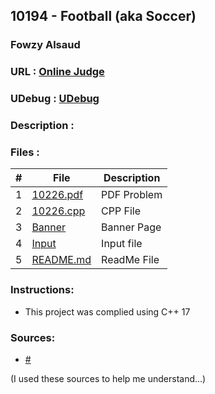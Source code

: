 
## 10194 - Football (aka Soccer)
### Fowzy Alsaud
### URL     :   <a href="https://onlinejudge.org/index.php?option=onlinejudge&Itemid=8&page=show_problem&problem=1135">Online Judge</a>
### UDebug  :   <a href="https://www.udebug.com/UVa/10194">UDebug</a>
### Description    :


### Files  :
|   #   | File     | Description                      |
| :---: | -------- | -------------------------------- |
|   1   | [10226.pdf](10226.pdf)</a> | PDF Problem |
|   2   | [10226.cpp](10226.cpp)</a> | CPP File |
|   3   | [Banner](Banner)</a> | Banner Page |
|   4   | [Input](input)</a> | Input file |
|   5   | [README.md](README.md)</a> | ReadMe File |

### Instructions:
- This project was complied using C++ 17

### Sources:
- <a href="#">#</a>


(I used these sources to help me understand...)
